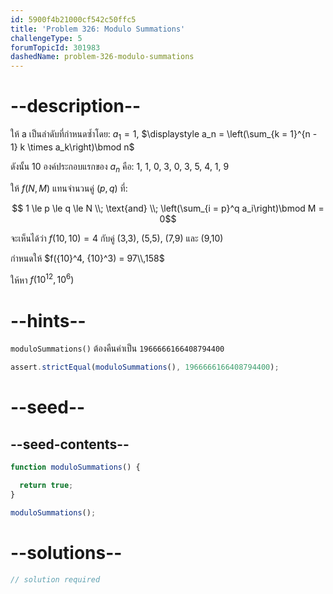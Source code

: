 ```yaml
---
id: 5900f4b21000cf542c50ffc5
title: 'Problem 326: Modulo Summations'
challengeType: 5
forumTopicId: 301983
dashedName: problem-326-modulo-summations
---
```


# --description--

ให้ a เป็นลำดับที่กำหนดซ้ำโดย: $a_1 = 1$, $\displaystyle a_n = \left(\sum_{k = 1}^{n - 1} k \times a_k\right)\bmod n$

ดังนั้น 10 องค์ประกอบแรกของ $a_n$ คือ: 1, 1, 0, 3, 0, 3, 5, 4, 1, 9

ให้ $f(N, M)$ แทนจำนวนคู่ $(p, q)$ ที่:

$$ 1 \le p \le q \le N \\; \text{and} \\; \left(\sum_{i = p}^q a_i\right)\bmod M = 0$$

จะเห็นได้ว่า $f(10, 10) = 4$ กับคู่ (3,3), (5,5), (7,9) และ (9,10)

กำหนดให้ $f({10}^4, {10}^3) = 97\\,158$

ให้หา $f({10}^{12}, {10}^6)$

# --hints--

`moduloSummations()` ต้องคืนค่าเป็น `1966666166408794400`

```js
assert.strictEqual(moduloSummations(), 1966666166408794400);
```

# --seed--

## --seed-contents--

```js
function moduloSummations() {

  return true;
}

moduloSummations();
```

# --solutions--

```js
// solution required
```
